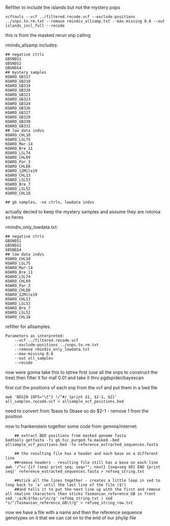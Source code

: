 Refilter to include the islands but not the mystery pops 

```
vcftools --vcf ../filtered.recode.vcf --exclude-positions ../snps.to.rm.txt --remove rmindiv_allsamp.txt --max-missing 0.8 --out islands_incl_full --recode
```
this is from the masked rerun snp calling 

rmindv_allsamp includes:
```
## negative ctrls
GBSNEG1
GBSNEG2
GBSNEG4
## mystery samples
KOARO_GB317
KOARO_GB318
KOARO_GB319
KOARO_GB320
KOARO_GB321
KOARO_GB323
KOARO_GB324
KOARO_GB326
KOARO_GB327
KOARO_GB329
KOARO_GB330
KOARO_GB331
## low data indvs
KOARO_CHL10
KOARO_LSL75
KOARO_Mar-14
KOARO_Bre_11
KOARO_LSL74
KOARO_CHL69
KOARO_Par_3
KOARO_CHL68
KOARO_12Mile19
KOARO_CHL13
KOARO_LSL53
KOARO_Bre_7
KOARO_LSL52
KOARO_CHL18

## gb samples, -ve ctrls, lowdata indvs
```

actually decied to keep the mystery samples and assume they are rotoroa so heres

rmindiv_only_lowdata.txt:
```
## negative ctrls
GBSNEG1
GBSNEG2
GBSNEG4
## low data indvs
KOARO_CHL10
KOARO_LSL75
KOARO_Mar-14
KOARO_Bre_11
KOARO_LSL74
KOARO_CHL69
KOARO_Par_3
KOARO_CHL68
KOARO_12Mile19
KOARO_CHL13
KOARO_LSL53
KOARO_Bre_7
KOARO_LSL52
KOARO_CHL18
```
refilter for allsamples.
```
Parameters as interpreted:
	--vcf ../filtered.recode.vcf
	--exclude-positions ../snps.to.rm.txt
	--remove rmindiv_only_lowdata.txt
	--max-missing 0.8
	--out all_samples
	--recode
```
now were gonna take this to iqtree first (use all the snps to construct the tree)  then filter it for maf 0.01 and take it thru pgdspider/bayescan

first cut the positions of each snp from the vcf and put them in a bed file
```
awk 'BEGIN {OFS="\t"} !/^#/ {print $1, $2-1, $2}' all_samples.recode.vcf > allsample_vcf_positions.bed
```
need to convert from 1base to 0base so do $2-1 - remove 1 from the position

now to frankenstein together some code from gemma/internet:

```
	## extract BED positions from masked genome fasta
bedtools getfasta -fi gb_hic_purged.fa.masked -bed allsample_vcf_positions.bed -fo reference_extracted_sequences.fasta

	## the resulting file has a header and each base on a different line
	##remove headers - resulting file still has a base on each line
awk '/^>/ {if (seq) print seq; seq=""; next} {seq=seq $0} END {print seq}' reference_extracted_sequences.fasta > refseq_string.txt

	##stick all the lines together - creates a little loop in sed to loop back to 'a' until the last line of the file ($!)
	##and tells it to put the next line up with the first and remove all newline characters then sticks Tasmanian_reference_GB in front 
sed ':a;N;$!ba;s/\n//g' refseq_string.txt | sed "s/^/Tasmanian_reference_GB\t/g" > refseq_string_row.txt
```
now we have a file with a name and then the reference sequence genotypes on it that we can cat on to the end of our phylip file
